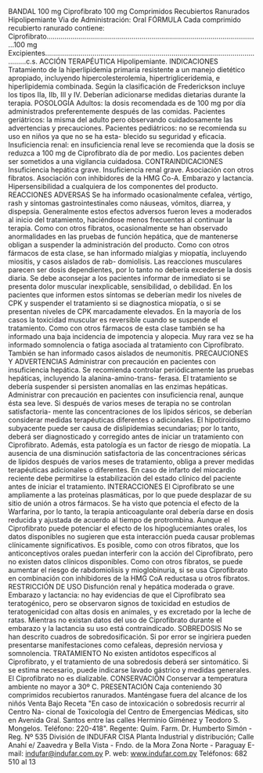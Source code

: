 BANDAL 100 mg
Ciprofibrato 100 mg
Comprimidos  Recubiertos  Ranurados
Hipolipemiante
Via  de  Administración:  Oral
FÓRMULA
Cada  comprimido  recubierto  ranurado  contiene:
Ciprofibrato............................................................................................................100 mg
Excipientes...................................................................................................................c.s.
ACCIÓN  TERAPÉUTICA
Hipolipemiante.
INDICACIONES
Tratamiento de la hiperlipidemia primaria resistente a un manejo dietético apropiado, 
incluyendo  hipercolesterolemia,  hipertrigliceridemia,  e  hiperlipidemia  combinada. 
Según  la  clasificación  de  Frederickson  incluye  los  tipos  IIa,  IIb,  III  y  IV.  Deberían 
adicionarse  medidas  dietarias  durante  la  terapia.
POSOLOGÍA
Adultos: la dosis recomendada es de 100 mg por día administrados preferentemente 
después  de  las  comidas. 
Pacientes  geriátricos:  la  misma  del  adulto  pero  observando  cuidadosamente  las 
advertencias  y  precauciones.
Pacientes  pediátricos:  no  se  recomienda  su  uso  en  niños  ya  que  no  se  ha  esta-
blecido  su  seguridad  y  eficacia. 
Insuficiencia  renal:  en  insuficiencia  renal  leve  se  recomienda  que  la  dosis  se 
reduzca  a  100  mg  de  Ciprofibrato  día  de  por  medio.  Los  pacientes  deben  ser 
sometidos  a  una  vigilancia  cuidadosa. 
CONTRAINDICACIONES
Insuficiencia hepática grave. Insuficiencia renal grave. Asociación con otros fibratos. 
Asociación con inhibidores de la HMG Co-A. Embarazo y lactancia. Hipersensibilidad 
a  cualquiera  de  los  componentes  del  producto. 
REACCIONES  ADVERSAS
Se ha informado ocasionalmente cefalea, vértigo, rash y síntomas gastrointestinales 
como  náuseas,  vómitos,  diarrea,  y  dispepsia.  Generalmente  estos  efectos  adversos 
fueron  leves  a  moderados  al  inicio  del  tratamiento,  haciéndose  menos  frecuentes 
al  continuar  la  terapia.  Como  con  otros  fibratos,  ocasionalmente  se  han  observado 
anormalidades  en  las  pruebas  de  función  hepática,  que  de  mantenerse  obligan  a 
suspender  la  administración  del  producto.  Como  con  otros  fármacos  de  esta  clase, 
se  han  informado  mialgias  y  miopatía,  incluyendo  miositis,  y  casos  aislados  de  rab-
domiolisis.  Las  reacciones  musculares  parecen  ser  dosis  dependientes,  por  lo  tanto 
no debería excederse la dosis diaria. Se debe aconsejar a los pacientes informar de 
inmediato  si  se  presenta  dolor  muscular  inexplicable,  sensibilidad,  o  debilidad.  En 
los  pacientes  que  informen  estos  síntomas  se  deberían  medir  los  niveles  de  CPK 
y  suspender  el  tratamiento  si  se  diagnostica  miopatía,  o  si  se  presentan  niveles  de 
CPK  marcadamente  elevados.  En  la  mayoría  de  los  casos  la  toxicidad  muscular 
es  reversible  cuando  se  suspende  el  tratamiento.  Como  con  otros  fármacos  de 
esta  clase  también  se  ha  informado  una  baja  incidencia  de  impotencia  y  alopecia. 
Muy  rara  vez  se  ha  informado  somnolencia  o  fatiga  asociada  al  tratamiento  con 
Ciprofibrato.  También  se  han  informado  casos  aislados  de  neumonitis.
PRECAUCIONES  Y  ADVERTENCIAS
Administrar  con  precaución  en  pacientes  con  insuficiencia  hepática.  Se  recomienda 
controlar  periódicamente  las  pruebas  hepáticas,  incluyendo  la  alanina-amino-trans-
ferasa.  El  tratamiento  se  debería  suspender  si  persisten  anomalías  en  las  enzimas 
hepáticas.  Administrar  con  precaución  en  pacientes  con  insuficiencia  renal,  aunque 
ésta  sea  leve.  Si  después  de  varios  meses  de  terapia  no  se  controlan  satisfactoria-
mente  las  concentraciones  de  los  lípidos  séricos,  se  deberían  considerar  medidas 
terapéuticas  diferentes  o  adicionales.  El  hipotiroidismo  subyacente  puede  ser  causa 
de  dislipidemias  secundarias;  por  lo  tanto,  deberá  ser  diagnosticado  y  corregido 
antes  de  iniciar  un  tratamiento  con  Ciprofibrato.  Además,  esta  patología  es  un 
factor  de  riesgo  de  miopatía.  La  ausencia  de  una  disminución  satisfactoria  de  las 
concentraciones  séricas  de  lípidos  después  de  varios  meses  de  tratamiento,  obliga 
a  prever  medidas  terapéuticas  adicionales  o  diferentes.
En caso de infarto del miocardio reciente debe permitirse la estabilización del estado 
clínico  del  paciente  antes  de  iniciar  el  tratamiento.
INTERACCIONES
El  Ciprofibrato  se  une  ampliamente  a  las  proteínas  plasmáticas,  por  lo  que  puede 
desplazar  de  su  sitio  de  unión  a  otros  fármacos.  Se  ha  visto  que  potencia  el  efecto 
de  la  Warfarina,  por  lo  tanto,  la  terapia  anticoagulante  oral  debería  darse  en  dosis 
reducida  y  ajustada  de  acuerdo  al  tiempo  de  protrombina.  Aunque  el  Ciprofibrato 
puede  potenciar  el  efecto  de  los  hipoglucemiantes  orales,  los  datos  disponibles  no 
sugieren  que  esta  interacción  pueda  causar  problemas  clínicamente  significativos. 
Es posible, como con otros fibratos, que los anticonceptivos orales puedan interferir 
con  la  acción  del  Ciprofibrato,  pero  no  existen  datos  clínicos  disponibles.  Como 
con  otros  fibratos,  se  puede  aumentar  el  riesgo  de  rabdomiolisis  y  mioglobinuria, 
si  se  usa  Ciprofibrato  en  combinación  con  inhibidores  de  la  HMG  CoA  reductasa 
u  otros  fibratos.
RESTRICCIÓN  DE  USO
Disfunción  renal  y  hepática  moderada  o  grave.
Embarazo y lactancia: no hay evidencias de que el Ciprofibrato sea teratogénico, 
pero se observaron signos de toxicidad en estudios de teratogenicidad con altas dosis 
en  animales,  y  es  excretado  por  la  leche  de  ratas.  Mientras  no  existan  datos  del 
uso de Ciprofibrato durante el embarazo y la lactancia su uso está contraindicado. 
SOBREDOSIS
No  se  han  descrito  cuadros  de  sobredosificación.  Si  por  error  se  ingiriera  pueden 
presentarse  manifestaciones  como  cefaleas,  depresión  nerviosa  y  somnolencia.
TRATAMIENTO
No existen antídotos específicos al Ciprofibrato, y el tratamiento de una sobredosis 
deberá  ser  sintomático.  Si  se  estima  necesario,  puede  indicarse  lavado  gástrico  y 
medidas  generales.  El  Ciprofibrato  no  es  dializable.
CONSERVACIÓN
Conservar  a  temperatura  ambiente  no  mayor  a  30º  C. 
PRESENTACIÓN
Caja  conteniendo  30  comprimidos  recubiertos  ranurados.
Manténgase  fuera  del  alcance  de  los  niñós
Venta  Bajo  Receta
"En  caso  de  intoxicación  o  sobredosis  recurrir  al  Centro  Na-
cional de Toxicología del Centro de Emergencias Médicas, sito 
en  Avenida  Gral.  Santos  entre  las  calles  Herminio  Giménez  y 
Teodoro  S.  Mongelos.  Teléfono:  220-418".
Regente: Quím. Farm.
Dr. Humberto Simón - Reg. Nº 535
División de INDUFAR CISA
Planta Industrial y distribución;
Calle Anahí e/ Zaavedra y 
Bella Vista - Fndo. de la Mora
Zona Norte - Paraguay
E-mail: indufar@indufar.com.py
P. web: www.indufar.com.py
Teléfonos: 682 510 al 13